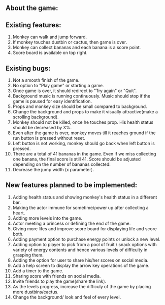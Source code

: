 ## About the game:

## Existing features:

1. Monkey can walk and jump forward.
2. If monkey touches dustbin or cactus, then game is over.
3. Monkey can collect bananas and each banana is a score point.
4. Score board is available on top right.

## Existing bugs:

1. Not a smooth finish of the game.
2. No option to "Play game" or starting a game.
3. Once game is over, it should redirect to "Try again" or "Quit".
4. Background music is running continuously. Music should stop if the game is paused for easy identification.
5. Props and monkey size should be small compared to background.
6. Change the background and props to make it visually attractive(make a scrolling background).
7. Monkey should not be killed, once he touches prop. His health status should be decreased by X%.
8. Even after the game is over, monkey moves till it reaches ground if the run button is pressed without reset.
9. Left button is not working, monkey should go back when left button is pressed.
10. There are a total of 41 bananas in the game. Even if we miss collecting one banana, the final score is still 41. Score should be adjusted depending on the number of bananas collected.
11. Decrease the jump width (x parameter).

## New features planned to be implemented:

1. Adding health status and showing monkey's health status in a different bar.
2. Making the actor immune for sometime/power up after collecting a heart.
3. Adding more levels into the game.
4. Actor meeting a princess or defining the end of the game.
5. Giving more lifes and improve score board for displaying life and score both.
6. Adding payment option to purchase energy points or unlock a new level.
7. Adding option to player to pick from a pool of fruit / snack options with variety of energy contents and hence various levels of difficulty in grasping them.
8. Adding the option for user to share his/her scores on social media.
9. Add a help screen to display the arrow key operations of the game.
10. Add a timer to the game.
11. Sharing score with friends on social media.
12. Invite friends to play the game(share the link).
13. As the levels progress, increase the difficuly of the game by placing more dustbins/cactus. 
14. Change the background/ look and feel of every level.



